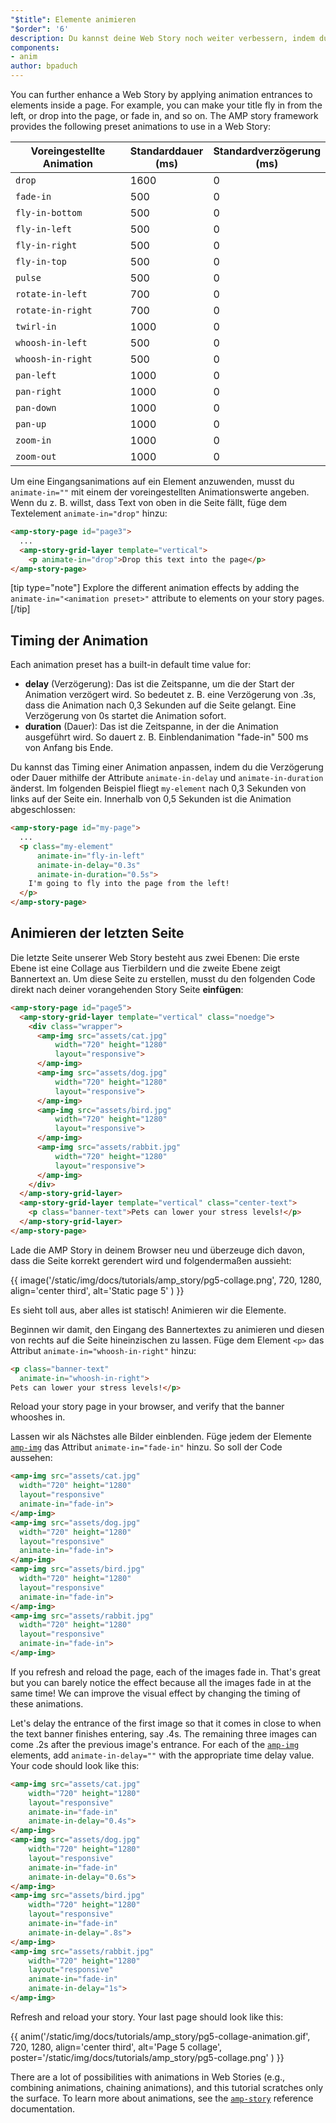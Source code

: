 ```yaml
---
"$title": Elemente animieren
"$order": '6'
description: Du kannst deine Web Story noch weiter verbessern, indem du Eingangsanimationen für Elemente innerhalb einer Seite erstellst. So kannst du z. B. deinen Titel einfliegen lassen …
components:
- anim
author: bpaduch
---
```


You can further enhance a Web Story by applying animation entrances to elements inside a page. For example, you can make your title fly in from the left, or drop into the page, or fade in, and so on.  The AMP story framework provides the following preset animations to use in a Web Story:

<table>
<thead><tr>
  <th width="50%">Voreingestellte Animation</th>
  <th width="25%">Standarddauer (ms)</th>
  <th width="25%">Standardverzögerung (ms)</th>
</tr></thead>
<tbody>
<tr>
  <td><code>drop</code></td>
  <td>1600</td>
  <td>0</td>
</tr>
<tr>
  <td><code>fade-in</code></td>
  <td>500</td>
  <td>0</td>
</tr>
<tr>
  <td><code>fly-in-bottom</code></td>
  <td>500</td>
  <td>0</td>
</tr>
<tr>
  <td><code>fly-in-left</code></td>
  <td>500</td>
  <td>0</td>
</tr>
<tr>
  <td><code>fly-in-right</code></td>
  <td>500</td>
  <td>0</td>
</tr>
<tr>
  <td><code>fly-in-top</code></td>
  <td>500</td>
  <td>0</td>
</tr>
<tr>
  <td><code>pulse</code></td>
  <td>500</td>
  <td>0</td>
</tr>
<tr>
  <td><code>rotate-in-left</code></td>
  <td>700</td>
  <td>0</td>
</tr>
<tr>
  <td><code>rotate-in-right</code></td>
  <td>700</td>
  <td>0</td>
</tr>
<tr>
  <td><code>twirl-in</code></td>
  <td>1000</td>
  <td>0</td>
</tr>
<tr>
  <td><code>whoosh-in-left</code></td>
  <td>500</td>
  <td>0</td>
</tr>
<tr>
  <td><code>whoosh-in-right</code></td>
  <td>500</td>
  <td>0</td>
</tr>
<tr>
  <td><code>pan-left</code></td>
  <td>1000</td>
  <td>0</td>
</tr>
<tr>
  <td><code>pan-right</code></td>
  <td>1000</td>
  <td>0</td>
</tr>
<tr>
  <td><code>pan-down</code></td>
  <td>1000</td>
  <td>0</td>
</tr>
<tr>
  <td><code>pan-up</code></td>
  <td>1000</td>
  <td>0</td>
</tr>
<tr>
  <td><code>zoom-in</code></td>
  <td>1000</td>
  <td>0</td>
</tr>
<tr>
  <td><code>zoom-out</code></td>
  <td>1000</td>
  <td>0</td>
</tr>
</tbody>
</table>

Um eine Eingangsanimations auf ein Element anzuwenden, musst du <code>animate-in="<em data-md-type="raw_html"><animation data-md-type="raw_html" preset></animation></em>"</code> mit einem der voreingestellten Animationswerte angeben. Wenn du z. B. willst, dass Text von oben in die Seite fällt, füge dem Textelement `animate-in="drop"` hinzu:

```html
<amp-story-page id="page3">
  ...
  <amp-story-grid-layer template="vertical">
    <p animate-in="drop">Drop this text into the page</p>
</amp-story-page>
```

[tip type="note"] Explore the different animation effects by adding the `animate-in="<animation preset>"` attribute to elements on your story pages. [/tip]

## Timing der Animation

Each animation preset has a built-in default time value for:

- **delay** (Verzögerung): Das ist die Zeitspanne, um die der Start der Animation verzögert wird. So bedeutet z. B. eine Verzögerung von .3s, dass die Animation nach 0,3 Sekunden auf die Seite gelangt. Eine Verzögerung von 0s startet die Animation sofort.
- **duration** (Dauer): Das ist die Zeitspanne, in der die Animation ausgeführt wird. So dauert z. B. Einblendanimation "fade-in" 500 ms von Anfang bis Ende.

Du kannst das Timing einer Animation anpassen, indem du die Verzögerung oder Dauer mithilfe der Attribute `animate-in-delay` und `animate-in-duration` änderst. Im folgenden Beispiel fliegt `my-element` nach 0,3 Sekunden von links auf der Seite ein. Innerhalb von 0,5 Sekunden ist die Animation abgeschlossen:

```html
<amp-story-page id="my-page">
  ...
  <p class="my-element"
      animate-in="fly-in-left"
      animate-in-delay="0.3s"
      animate-in-duration="0.5s">
    I'm going to fly into the page from the left!
  </p>
</amp-story-page>
```

## Animieren der letzten Seite

Die letzte Seite unserer Web Story besteht aus zwei Ebenen: Die erste Ebene ist eine Collage aus Tierbildern und die zweite Ebene zeigt Bannertext an. Um diese Seite zu erstellen, musst du den folgenden Code direkt nach deiner vorangehenden Story Seite **einfügen**:

```html
<amp-story-page id="page5">
  <amp-story-grid-layer template="vertical" class="noedge">
    <div class="wrapper">
      <amp-img src="assets/cat.jpg"
          width="720" height="1280"
          layout="responsive">
      </amp-img>
      <amp-img src="assets/dog.jpg"
          width="720" height="1280"
          layout="responsive">
      </amp-img>
      <amp-img src="assets/bird.jpg"
          width="720" height="1280"
          layout="responsive">
      </amp-img>
      <amp-img src="assets/rabbit.jpg"
          width="720" height="1280"
          layout="responsive">
      </amp-img>
    </div>
  </amp-story-grid-layer>
  <amp-story-grid-layer template="vertical" class="center-text">
    <p class="banner-text">Pets can lower your stress levels!</p>
  </amp-story-grid-layer>
</amp-story-page>
```

Lade die AMP Story in deinem Browser neu und überzeuge dich davon, dass die Seite korrekt gerendert wird und folgendermaßen aussieht:

{{ image('/static/img/docs/tutorials/amp_story/pg5-collage.png', 720, 1280, align='center third', alt='Static page 5' ) }}

Es sieht toll aus, aber alles ist statisch! Animieren wir die Elemente.

Beginnen wir damit, den Eingang des Bannertextes zu animieren und diesen von rechts auf die Seite hineinzischen zu lassen. Füge dem Element `<p>` das Attribut `animate-in="whoosh-in-right"` hinzu:

```html
<p class="banner-text"
  animate-in="whoosh-in-right">
Pets can lower your stress levels!</p>
```

Reload your story page in your browser, and verify that the banner whooshes in.

Lassen wir als Nächstes alle Bilder einblenden. Füge jedem der Elemente [`amp-img`](../../../../documentation/components/reference/amp-img.md) das Attribut `animate-in="fade-in"` hinzu. So soll der Code aussehen:

```html
<amp-img src="assets/cat.jpg"
  width="720" height="1280"
  layout="responsive"
  animate-in="fade-in">
</amp-img>
<amp-img src="assets/dog.jpg"
  width="720" height="1280"
  layout="responsive"
  animate-in="fade-in">
</amp-img>
<amp-img src="assets/bird.jpg"
  width="720" height="1280"
  layout="responsive"
  animate-in="fade-in">
</amp-img>
<amp-img src="assets/rabbit.jpg"
  width="720" height="1280"
  layout="responsive"
  animate-in="fade-in">
</amp-img>
```

If you refresh and reload the page, each of the images fade in.  That's great but you can barely notice the effect because all the images fade in at the same time! We can improve the visual effect by changing the timing of these animations.

Let's delay the entrance of the first image so that it comes in close to when the text banner finishes entering, say .4s. The remaining three images can come .2s after the previous image's entrance. For each of the [`amp-img`](../../../../documentation/components/reference/amp-img.md) elements, add `animate-in-delay=""` with the appropriate time delay value. Your code should look like this:

```html
<amp-img src="assets/cat.jpg"
    width="720" height="1280"
    layout="responsive"
    animate-in="fade-in"
    animate-in-delay="0.4s">
</amp-img>
<amp-img src="assets/dog.jpg"
    width="720" height="1280"
    layout="responsive"
    animate-in="fade-in"
    animate-in-delay="0.6s">
</amp-img>
<amp-img src="assets/bird.jpg"
    width="720" height="1280"
    layout="responsive"
    animate-in="fade-in"
    animate-in-delay=".8s">
</amp-img>
<amp-img src="assets/rabbit.jpg"
    width="720" height="1280"
    layout="responsive"
    animate-in="fade-in"
    animate-in-delay="1s">
</amp-img>

```

Refresh and reload your story.  Your last page should look like this:

{{ anim('/static/img/docs/tutorials/amp_story/pg5-collage-animation.gif', 720, 1280, align='center third', alt='Page 5 collage', poster='/static/img/docs/tutorials/amp_story/pg5-collage.png' ) }}

There are a lot of possibilities with animations in Web Stories  (e.g., combining animations, chaining animations), and this tutorial scratches only the surface. To learn more about animations, see the [`amp-story`](../../../../documentation/components/reference/amp-story.md) reference documentation.
